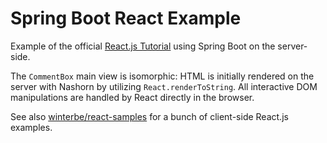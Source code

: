 Spring Boot React Example
============================

Example of the official [React.js Tutorial](http://facebook.github.io/react/docs/tutorial.html) using Spring Boot on the server-side.

The `CommentBox` main view is isomorphic: HTML is initially rendered on the server with Nashorn by utilizing `React.renderToString`. All interactive DOM manipulations are handled by React directly in the browser.

See also [winterbe/react-samples](https://github.com/marcelwayne/react-samples) for a bunch of client-side React.js examples.
